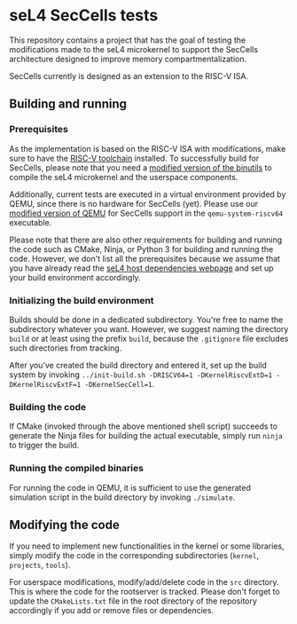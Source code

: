 # seL4 SecCells tests

This repository contains a project that has the goal of testing the modifications made to the seL4 microkernel to
support the SecCells architecture designed to improve memory compartmentalization.

SecCells currently is designed as an extension to the RISC-V ISA.

## Building and running

### Prerequisites

As the implementation is based on the RISC-V ISA with modifications, make sure to have the
[RISC-V toolchain](https://github.com/riscv/riscv-gnu-toolchain) installed.
To successfully build for SecCells, please note that you need a
[modified version of the binutils](https://bitbucket.org/atrib/riscv-binutils-gdb/src/secure/) to compile the seL4
microkernel and the userspace components.

Additionally, current tests are executed in a virtual environment provided by QEMU, since there is no hardware for
SecCells (yet).
Please use our [modified version of QEMU](https://bitbucket.org/atrib/qemu/src/secure-florian/) for SecCells support in
the `qemu-system-riscv64` executable.

Please note that there are also other requirements for building and running the code such as CMake, Ninja, or Python 3
for building and running the code.
However, we don't list all the prerequisites because we assume that you have already read the 
[seL4 host dependencies webpage](https://docs.sel4.systems/projects/buildsystem/host-dependencies.html) and set up your
build environment accordingly.

### Initializing the build environment

Builds should be done in a dedicated subdirectory.
You're free to name the subdirectory whatever you want.
However, we suggest naming the directory `build` or at least using the prefix `build`, because the `.gitignore` file
excludes such directories from tracking.

After you've created the build directory and entered it, set up the build system by invoking
`../init-build.sh -DRISCV64=1 -DKernelRiscvExtD=1 -DKernelRiscvExtF=1 -DKernelSecCell=1`.

### Building the code

If CMake (invoked through the above mentioned shell script) succeeds to generate the Ninja files for building the actual
executable, simply run `ninja` to trigger the build.

### Running the compiled binaries

For running the code in QEMU, it is sufficient to use the generated simulation script in the build directory by invoking
`./simulate`.

## Modifying the code

If you need to implement new functionalities in the kernel or some libraries, simply modify the code in the
corresponding subdirectories (`kernel`, `projects`, `tools`).

For userspace modifications, modify/add/delete code in the `src` directory.
This is where the code for the rootserver is tracked.
Please don't forget to update the `CMakeLists.txt` file in the root directory of the repository accordingly if you add
or remove files or dependencies.
